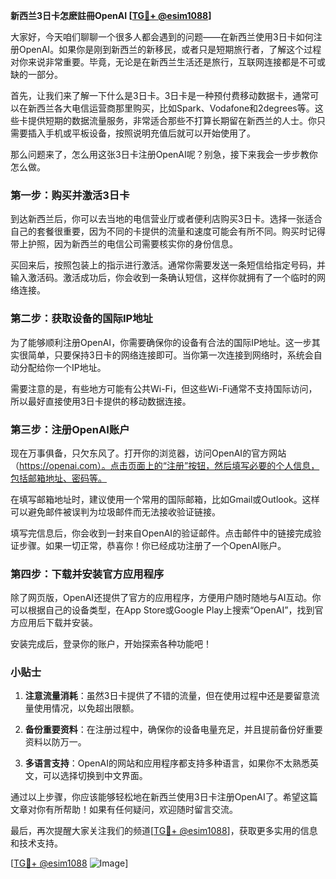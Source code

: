 **新西兰3日卡怎麽註冊OpenAI [[TG💪+ @esim1088](https://t.me/s/esim1088)]**

大家好，今天咱们聊聊一个很多人都会遇到的问题——在新西兰使用3日卡如何注册OpenAI。如果你是刚到新西兰的新移民，或者只是短期旅行者，了解这个过程对你来说非常重要。毕竟，无论是在新西兰生活还是旅行，互联网连接都是不可或缺的一部分。

首先，让我们来了解一下什么是3日卡。3日卡是一种预付费移动数据卡，通常可以在新西兰各大电信运营商那里购买，比如Spark、Vodafone和2degrees等。这些卡提供短期的数据流量服务，非常适合那些不打算长期留在新西兰的人士。你只需要插入手机或平板设备，按照说明充值后就可以开始使用了。

那么问题来了，怎么用这张3日卡注册OpenAI呢？别急，接下来我会一步步教你怎么做。

### 第一步：购买并激活3日卡

到达新西兰后，你可以去当地的电信营业厅或者便利店购买3日卡。选择一张适合自己的套餐很重要，因为不同的卡提供的流量和速度可能会有所不同。购买时记得带上护照，因为新西兰的电信公司需要核实你的身份信息。

买回来后，按照包装上的指示进行激活。通常你需要发送一条短信给指定号码，并输入激活码。激活成功后，你会收到一条确认短信，这样你就拥有了一个临时的网络连接。

### 第二步：获取设备的国际IP地址

为了能够顺利注册OpenAI，你需要确保你的设备有合法的国际IP地址。这一步其实很简单，只要保持3日卡的网络连接即可。当你第一次连接到网络时，系统会自动分配给你一个IP地址。

需要注意的是，有些地方可能有公共Wi-Fi，但这些Wi-Fi通常不支持国际访问，所以最好直接使用3日卡提供的移动数据连接。

### 第三步：注册OpenAI账户

现在万事俱备，只欠东风了。打开你的浏览器，访问OpenAI的官方网站（https://openai.com）。点击页面上的“注册”按钮，然后填写必要的个人信息，包括邮箱地址、密码等。

在填写邮箱地址时，建议使用一个常用的国际邮箱，比如Gmail或Outlook。这样可以避免邮件被误判为垃圾邮件而无法接收验证链接。

填写完信息后，你会收到一封来自OpenAI的验证邮件。点击邮件中的链接完成验证步骤。如果一切正常，恭喜你！你已经成功注册了一个OpenAI账户。

### 第四步：下载并安装官方应用程序

除了网页版，OpenAI还提供了官方的应用程序，方便用户随时随地与AI互动。你可以根据自己的设备类型，在App Store或Google Play上搜索“OpenAI”，找到官方应用后下载并安装。

安装完成后，登录你的账户，开始探索各种功能吧！

### 小贴士

1. **注意流量消耗**：虽然3日卡提供了不错的流量，但在使用过程中还是要留意流量使用情况，以免超出限额。
   
2. **备份重要资料**：在注册过程中，确保你的设备电量充足，并且提前备份好重要资料以防万一。

3. **多语言支持**：OpenAI的网站和应用程序都支持多种语言，如果你不太熟悉英文，可以选择切换到中文界面。

通过以上步骤，你应该能够轻松地在新西兰使用3日卡注册OpenAI了。希望这篇文章对你有所帮助！如果有任何疑问，欢迎随时留言交流。

最后，再次提醒大家关注我们的频道[[TG💪+ @esim1088](https://t.me/s/esim1088)]，获取更多实用的信息和技术支持。

[[TG💪+ @esim1088](https://t.me/s/esim1088) ![Image](https://i.postimg.cc/4NQfJmqS/Snipaste-2025-05-13-00-14-12.png)]